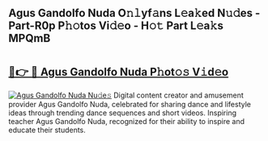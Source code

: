 ## Agus Gandolfo Nuda O𝚗𝚕yf𝚊ns L𝚎a𝚔ed N𝚞𝚍es - Part-R0p P𝚑𝚘tos Vi𝚍𝚎o - H𝚘𝚝 Part L𝚎a𝚔s MPQmB

# <h2><a href="http://kf0xf4.oniu.top/?m=Agus+Gandolfo+Nuda">🔗👉 🔴 Agus Gandolfo Nuda P𝚑ot𝚘𝚜 V𝚒d𝚎o</a></h2>

[![Agus Gandolfo Nuda Nu𝚍e𝚜](https://i.imgur.com/0qMVB7G.gif)](http://kf0xf4.oniu.top/?m=Agus+Gandolfo+Nuda)
Digital content creator and amusement provider Agus Gandolfo Nuda, celebrated for sharing dance and lifestyle ideas through trending dance sequences and short videos. Inspiring teacher Agus Gandolfo Nuda, recognized for their ability to inspire and educate their students.  
